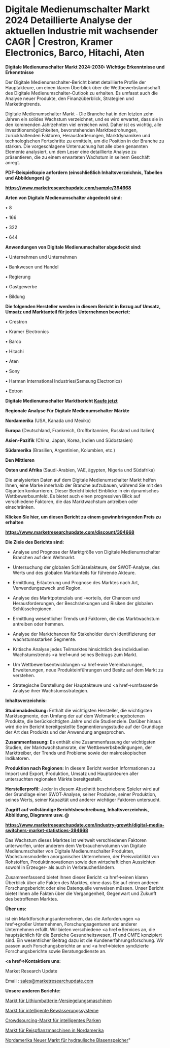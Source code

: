 # Digitale Medienumschalter Markt 2024 Detaillierte Analyse der aktuellen Industrie mit wachsender CAGR | Crestron, Kramer Electronics, Barco, Hitachi, Aten

<strong>Digitale Medienumschalter Markt 2024-2030: Wichtige Erkenntnisse und Erkenntnisse</strong>

Der Digitale Medienumschalter-Bericht bietet detaillierte Profile der Hauptakteure, um einen klaren Überblick über die Wettbewerbslandschaft des Digitale Medienumschalter-Outlook zu erhalten. Es umfasst auch die Analyse neuer Produkte, den Finanzüberblick, Strategien und Marketingtrends.

Digitale Medienumschalter Markt - Die Branche hat in den letzten zehn Jahren ein solides Wachstum verzeichnet, und es wird erwartet, dass sie in den kommenden Jahrzehnten viel erreichen wird. Daher ist es wichtig, alle Investitionsmöglichkeiten, bevorstehenden Marktbedrohungen, zurückhaltenden Faktoren, Herausforderungen, Marktdynamiken und technologischen Fortschritte zu ermitteln, um die Position in der Branche zu stärken. Die vorgeschlagene Untersuchung hat alle oben genannten Elemente analysiert, um dem Leser eine detaillierte Analyse zu präsentieren, die zu einem erwarteten Wachstum in seinem Geschäft anregt.



<strong><b>PDF-Beispielkopie anfordern (einschließlich Inhaltsverzeichnis, Tabellen und Abbildungen) @ </b></strong>

<strong><a href=https://www.marketresearchupdate.com/sample/394668>

<strong>https://www.marketresearchupdate.com/sample/394668</u></a></strong></strong>



<strong>Arten von Digitale Medienumschalter abgedeckt sind:</strong>

• 8

• 166

• 322

• 644



<strong>Anwendungen von Digitale Medienumschalter abgedeckt sind:</strong>

• Unternehmen und Unternehmen

• Bankwesen und Handel

• Regierung

• Gastgewerbe

• Bildung



<strong>Die folgenden Hersteller werden in diesem Bericht in Bezug auf Umsatz, Umsatz und Marktanteil für jedes Unternehmen bewertet:</strong>

• Crestron

• Kramer Electronics

• Barco

• Hitachi

• Aten

• Sony

• Harman International Industries(Samsung Electronics)

• Extron



<strong>Digitale Medienumschalter Marktbericht <a href=https://www.marketresearchupdate.com/buynow/394668>Kaufe jetzt</a></strong>



<strong>Regionale Analyse Für Digitale Medienumschalter Märkte</strong>



<strong>Nordamerika</strong> (USA, Kanada und Mexiko)



<strong>Europa</strong> (Deutschland, Frankreich, Großbritannien, Russland und Italien)



<strong>Asien-Pazifik</strong> (China, Japan, Korea, Indien und Südostasien)



<strong>Südamerika</strong> (Brasilien, Argentinien, Kolumbien, etc.)



<strong>Den Mittleren</strong> 

<strong>Osten und Afrika</strong> (Saudi-Arabien, VAE, ägypten, Nigeria und Südafrika)

Die analysierten Daten auf dem Digitale Medienumschalter Markt helfen Ihnen, eine Marke innerhalb der Branche aufzubauen, während Sie mit den Giganten konkurrieren. Dieser Bericht bietet Einblicke in ein dynamisches Wettbewerbsumfeld. Es bietet auch einen progressiven Blick auf verschiedene Faktoren, die das Marktwachstum antreiben oder einschränken.



<strong>Klicken Sie hier, um diesen Bericht zu einem gewinnbringenden Preis zu erhalten
</strong>

<strong><a href=https://www.marketresearchupdate.com/discount/394668>https://www.marketresearchupdate.com/discount/394668</b></u></strong></a>



<strong>Die Ziele des Berichts sind:</strong>

- Analyse und Prognose der Marktgröße von Digitale Medienumschalter Branchen auf dem Weltmarkt.

- Untersuchung der globalen Schlüsselakteure, der SWOT-Analyse, des Werts und des globalen Marktanteils für führende Akteure.

- Ermittlung, Erläuterung und Prognose des Marktes nach Art, Verwendungszweck und Region.

- Analyse des Marktpotenzials und -vorteils, der Chancen und Herausforderungen, der Beschränkungen und Risiken der globalen Schlüsselregionen.

- Ermittlung wesentlicher Trends und Faktoren, die das Marktwachstum antreiben oder hemmen.

- Analyse der Marktchancen für Stakeholder durch Identifizierung der wachstumsstarken Segmente.

- Kritische Analyse jedes Teilmarktes hinsichtlich des individuellen Wachstumstrends <a href=>und</a> seines Beitrags zum Markt.

- Um Wettbewerbsentwicklungen <a href=>wie</a> Vereinbarungen, Erweiterungen, neue Produkteinführungen und Besitz auf dem Markt zu verstehen.

- Strategische Darstellung der Hauptakteure und <a href=>umfas</a>sende Analyse ihrer Wachstumsstrategien.



<strong>Inhaltsverzeichnis:</strong>



<strong>Studienabdeckung:</strong> Enthält die wichtigsten Hersteller, die wichtigsten Marktsegmente, den Umfang der auf dem Weltmarkt angebotenen Produkte, die berücksichtigten Jahre und die Studienziele. Darüber hinaus wird die im Bericht bereitgestellte Segmentierungsstudie auf der Grundlage der Art des Produkts und der Anwendung angesprochen.



<strong>Zusammenfassung:</strong> Es enthält eine Zusammenfassung der wichtigsten Studien, der Marktwachstumsrate, der Wettbewerbsbedingungen, der Markttreiber, der Trends und Probleme sowie der makroskopischen Indikatoren.



<strong>Produktion nach Regionen:</strong> In diesem Bericht werden Informationen zu Import und Export, Produktion, Umsatz und Hauptakteuren aller untersuchten regionalen Märkte bereitgestellt.



<strong>Herstellerprofil:</strong> Jeder in diesem Abschnitt beschriebene Spieler wird auf der Grundlage einer SWOT-Analyse, seiner Produkte, seiner Produktion, seines Werts, seiner Kapazität und anderer wichtiger Faktoren untersucht.



<strong><b>Zugriff auf vollständige Berichtsbeschreibung, Inhaltsverzeichnis, Abbildung, Diagramm usw. @ </b></strong>

<strong><a href=https://www.marketresearchupdate.com/industry-growth/digital-media-switchers-market-statistices-394668>https://www.marketresearchupdate.com/industry-growth/digital-media-switchers-market-statistices-394668</a></strong>

Das Wachstum dieses Marktes ist weltweit verschiedenen Faktoren unterworfen, unter anderem dem Verbrauchervolumen von Digitale Medienumschalter von Digitale Medienumschalter Produkten, Wachstumsmodellen anorganischer Unternehmen, der Preisvolatilität von Rohstoffen, Produktinnovationen sowie den wirtschaftlichen Aussichten sowohl in Erzeuger- als auch in Verbraucherländern.

Zusammenfassend bietet Ihnen dieser Bericht <a href=>einen</a> klaren Überblick über alle Fakten des Marktes, ohne dass Sie auf einen anderen Forschungsbericht oder eine Datenquelle verweisen müssen. Unser Bericht bietet Ihnen alle Fakten über die Vergangenheit, Gegenwart und Zukunft des betroffenen Marktes.



<strong>Über uns:</strong>

 ist ein Marktforschungsunternehmen, das die Anforderungen <a href=>großer</a> Unternehmen, Forschungsagenturen und anderer Unternehmen erfüllt. Wir bieten verschiedene <a href=>Services</a> an, die hauptsächlich für die Bereiche Gesundheitswesen, IT und CMFE konzipiert sind. Ein wesentlicher Beitrag dazu ist die Kundenerfahrungsforschung. Wir passen auch Forschungsberichte an und <a href=>bieten</a> syndizierte Forschungsberichte sowie Beratungsdienste an.



<strong><a href=>Kontaktiere uns:</a></strong>

Market Research Update

Email : sales@marketresearchupdate.com



<strong>Unsere anderen Berichte:</strong>

<a href=https://www.linkedin.com/pulse/lithium-battery-sealing-machine-market-size>Markt für Lithiumbatterie-Versiegelungsmaschinen</a>

<a href=https://www.linkedin.com/pulse/smart-irrigation-systems-market-research-report>Markt für intelligente Bewässerungssysteme</a>

<a href=https://www.linkedin.com/pulse/crowd-sourced-smart-parking-market-size-share-outlook>Crowdsourcing-Markt für intelligentes Parken</a>

<a href=https://www.linkedin.com/pulse/north-america-rice-transplanter-machine-market>Markt für Reispflanzmaschinen in Nordamerika</a>

<a href=https://www.linkedin.com/pulse/north-america-new-bladder-hydraulic-accumulators-market>Nordamerika Neuer Markt für hydraulische Blasenspeicher</a>"

